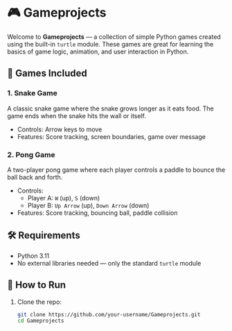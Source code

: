 # 🎮 Gameprojects

Welcome to **Gameprojects** — a collection of simple Python games created using the built-in `turtle` module. These games are great for learning the basics of game logic, animation, and user interaction in Python.

## 🐍 Games Included

### 1. Snake Game
A classic snake game where the snake grows longer as it eats food. The game ends when the snake hits the wall or itself.

- Controls: Arrow keys to move
- Features: Score tracking, screen boundaries, game over message

### 2. Pong Game
A two-player pong game where each player controls a paddle to bounce the ball back and forth.

- Controls:
  - Player A: `W` (up), `S` (down)
  - Player B: `Up Arrow` (up), `Down Arrow` (down)
- Features: Score tracking, bouncing ball, paddle collision

## 🛠 Requirements

- Python 3.11
- No external libraries needed — only the standard `turtle` module

## 🚀 How to Run

1. Clone the repo:
   ```bash
   git clone https://github.com/your-username/Gameprojects.git
   cd Gameprojects

